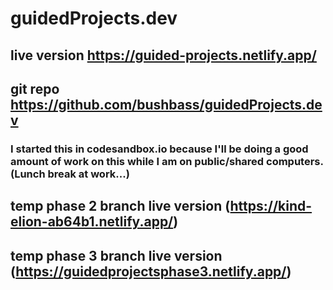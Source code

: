 # guidedProjects.dev

## live version https://guided-projects.netlify.app/

## git repo https://github.com/bushbass/guidedProjects.dev

### I started this in codesandbox.io because I'll be doing a good amount of work on this while I am on public/shared computers. (Lunch break at work...)

## temp phase 2 branch live version (https://kind-elion-ab64b1.netlify.app/)

## temp phase 3 branch live version (https://guidedprojectsphase3.netlify.app/)
